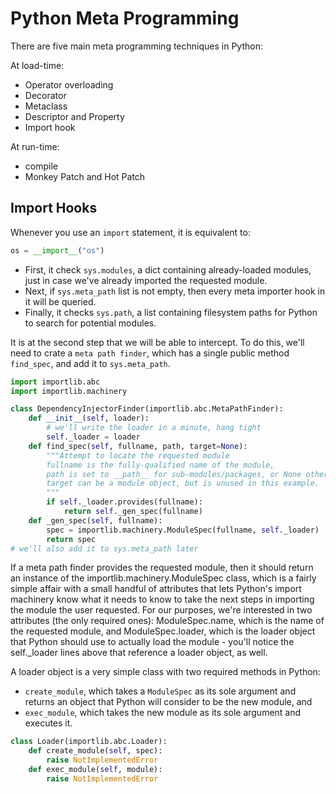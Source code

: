 # Python Meta Programming

There are five main meta programming techniques in Python:

At load-time:
- Operator overloading
- Decorator
- Metaclass
- Descriptor and Property
- Import hook

At run-time:
- compile
- Monkey Patch and Hot Patch


## Import Hooks
Whenever you use an `import` statement, it is equivalent to:
``` Python
os = __import__("os")
```

- First, it check `sys.modules`, a dict containing already-loaded modules, just in case we've already imported the requested module.
- Next, if `sys.meta_path` list is not empty, then every meta importer hook in it will be queried.
- Finally, it checks `sys.path`, a list containing filesystem paths for Python to search for potential modules.

It is at the second step that we will be able to intercept. To do this, we'll need to crate a `meta path finder`, which has a single public method `find_spec`, and add it to `sys.meta_path`.

``` Python
import importlib.abc
import importlib.machinery

class DependencyInjectorFinder(importlib.abc.MetaPathFinder):
    def __init__(self, loader):
        # we'll write the loader in a minute, hang tight
        self._loader = loader
    def find_spec(self, fullname, path, target=None):
        """Attempt to locate the requested module
        fullname is the fully-qualified name of the module,
        path is set to __path__ for sub-modules/packages, or None otherwise.
        target can be a module object, but is unused in this example.
        """
        if self._loader.provides(fullname):
            return self._gen_spec(fullname)
    def _gen_spec(self, fullname):
        spec = importlib.machinery.ModuleSpec(fullname, self._loader)
        return spec
# we'll also add it to sys.meta_path later
```

If a meta path finder provides the requested module, then it should return an instance of the importlib.machinery.ModuleSpec class, which is a fairly simple affair with a small handful of attributes that lets Python's import machinery know what it needs to know to take the next steps in importing the module the user requested. For our purposes, we're interested in two attributes (the only required ones): ModuleSpec.name, which is the name of the requested module, and ModuleSpec.loader, which is the loader object that Python should use to actually load the module - you'll notice the self._loader lines above that reference a loader object, as well. 

A loader object is a very simple class with two required methods in Python:

- `create_module`, which takes a `ModuleSpec` as its sole argument and returns an object that Python will consider to be the new module, and 
- `exec_module`, which takes the new module as its sole argument and executes it.
``` python
class Loader(importlib.abc.Loader):
    def create_module(self, spec):
        raise NotImplementedError
    def exec_module(self, module):
        raise NotImplementedError
```        